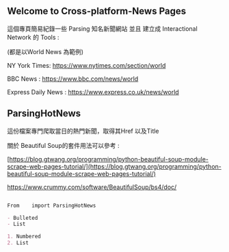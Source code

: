 ## Welcome to Cross-platform-News Pages 

<!--
You can use the [editor on GitHub](https://github.com/NicoChen1204/Cross-platform-News/edit/master/index.md) to maintain and preview the content for your website in Markdown files.-->
<!--
Whenever you commit to this repository, GitHub Pages will run [Jekyll](https://jekyllrb.com/) to rebuild the pages in your site, from the content in your Markdown files.
-->

這個專頁簡易紀錄一些 Parsing 知名新聞網站 並且 建立成 Interactional Network 的 Tools :

(都是以World News 為範例)

NY York Times: https://www.nytimes.com/section/world

BBC News : https://www.bbc.com/news/world

Express Daily News : https://www.express.co.uk/news/world

## ParsingHotNews

這份檔案專門爬取當日的熱門新聞，取得其Href 以及Title

關於 Beautiful Soup的套件用法可以參考 :

[https://blog.gtwang.org/programming/python-beautiful-soup-module-scrape-web-pages-tutorial/](https://blog.gtwang.org/programming/python-beautiful-soup-module-scrape-web-pages-tutorial/)

https://www.crummy.com/software/BeautifulSoup/bs4/doc/


```markdown

From    import ParsingHotNews

- Bulleted
- List

1. Numbered
2. List

```








<!--
**Bold** and _Italic_ and `Code` text

[Link](url) and ![Image](src)
```-->
<!--
For more details see [GitHub Flavored Markdown](https://guides.github.com/features/mastering-markdown/).
-->
<!--### Jekyll Themes

Your Pages site will use the layout and styles from the Jekyll theme you have selected in your [repository settings](https://github.com/NicoChen1204/Cross-platform-News/settings). The name of this theme is saved in the Jekyll `_config.yml` configuration file.

### Support or Contact

Having trouble with Pages? Check out our [documentation](https://help.github.com/categories/github-pages-basics/) or [contact support](https://github.com/contact) and we’ll help you sort it out.
-->
